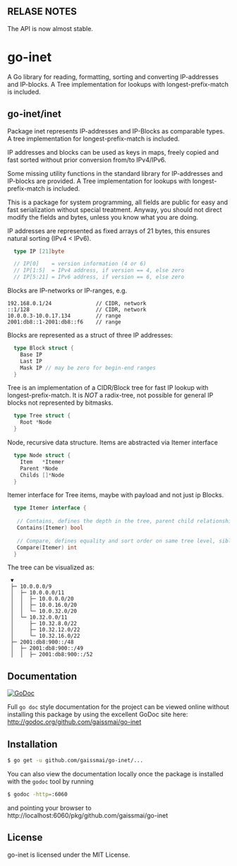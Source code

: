 ## RELASE NOTES

The API is now almost stable.

# go-inet

A Go library for reading, formatting, sorting and converting IP-addresses and IP-blocks.
A Tree implementation for lookups with longest-prefix-match is included.

## go-inet/inet

Package inet represents IP-addresses and IP-Blocks as comparable types.
A tree implementation for longest-prefix-match is included.

IP addresses and blocks can be used as keys in maps, freely copied and fast sorted
without prior conversion from/to IPv4/IPv6.

Some missing utility functions in the standard library for IP-addresses and IP-blocks are provided.
A Tree implementation for lookups with longest-prefix-match is included.

This is a package for system programming, all fields are public for easy and fast serialization without special treatment. Anyway, you should not direct modify the fields and bytes, unless you know what you are doing.

IP addresses are represented as fixed arrays of 21 bytes, this ensures natural sorting (IPv4 < IPv6).

```go
  type IP [21]byte

  // IP[0]    = version information (4 or 6)
  // IP[1:5]  = IPv4 address, if version == 4, else zero
  // IP[5:21] = IPv6 address, if version == 6, else zero
```

Blocks are IP-networks or IP-ranges, e.g.

    192.168.0.1/24              // CIDR, network
    ::1/128                     // CIDR, network
    10.0.0.3-10.0.17.134        // range
    2001:db8::1-2001:db8::f6    // range

Blocks are represented as a struct of three IP addresses:

```go
  type Block struct {
    Base IP
    Last IP
    Mask IP // may be zero for begin-end ranges
  }
```

Tree is an implementation of a CIDR/Block tree for fast IP lookup with longest-prefix-match.
It is *NOT* a radix-tree, not possible for general IP blocks not represented by bitmasks.

```go
  type Tree struct {
    Root *Node
  }
```

Node, recursive data structure. Items are abstracted via Itemer interface

```go
  type Node struct {
    Item   *Itemer
    Parent *Node
    Childs []*Node
  }
```

Itemer interface for Tree items, maybe with payload and not just ip Blocks.

```go
  type Itemer interface {
   
   // Contains, defines the depth in the tree, parent child relationship.
   Contains(Itemer) bool
   
   // Compare, defines equality and sort order on same tree level, siblings relationship.
   Compare(Itemer) int
  }
```

The tree can be visualized as:

```
 ▼
 ├─ 10.0.0.0/9
 │  ├─ 10.0.0.0/11
 │  │  ├─ 10.0.0.0/20
 │  │  ├─ 10.0.16.0/20
 │  │  └─ 10.0.32.0/20
 │  └─ 10.32.0.0/11
 │     ├─ 10.32.8.0/22
 │     ├─ 10.32.12.0/22
 │     └─ 10.32.16.0/22
 ├─ 2001:db8:900::/48
 │  ├─ 2001:db8:900::/49
 │  │  ├─ 2001:db8:900::/52
```

## Documentation

[![GoDoc](https://godoc.org/github.com/gaissmai/go-inet?status.svg)](https://godoc.org/github.com/gaissmai/go-inet)

Full `go doc` style documentation for the project can be viewed online without
installing this package by using the excellent GoDoc site here:
http://godoc.org/github.com/gaissmai/go-inet


## Installation

```bash
$ go get -u github.com/gaissmai/go-inet/...
```
You can also view the documentation locally once the package is installed with
the `godoc` tool by running

```bash
$ godoc -http=:6060
```
and pointing your browser to
http://localhost:6060/pkg/github.com/gaissmai/go-inet

## License

go-inet is licensed under the MIT License.

